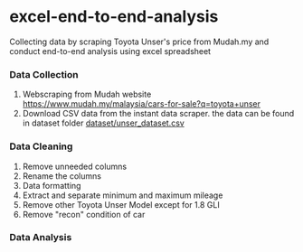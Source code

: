 # excel-end-to-end-analysis
Collecting data by scraping Toyota Unser's price from Mudah.my and conduct end-to-end analysis using excel spreadsheet

### Data Collection
1. Webscraping from Mudah website https://www.mudah.my/malaysia/cars-for-sale?q=toyota+unser
2. Download CSV data from the instant data scraper. the data can be found in dataset folder [dataset/unser_dataset.csv](url)

### Data Cleaning
1. Remove unneeded columns 
2. Rename the columns
3. Data formatting
4. Extract and separate minimum and maximum mileage
5. Remove other Toyota Unser Model except for 1.8 GLI
6. Remove "recon" condition of car

### Data Analysis
